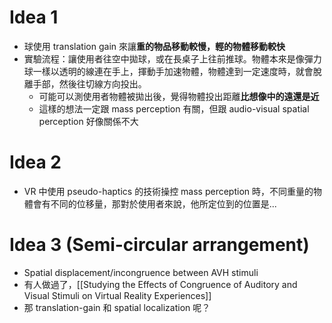 # Idea 1
- 球使用 translation gain 來讓**重的物品移動較慢，輕的物體移動較快**
- 實驗流程：讓使用者往空中拋球，或在長桌子上往前推球。物體本來是像彈力球一樣以透明的線連在手上，揮動手加速物體，物體達到一定速度時，就會脫離手部，然後往切線方向投出。
	- 可能可以測使用者物體被拋出後，覺得物體投出距離**比想像中的遠還是近**
	- 這樣的想法一定跟 mass perception 有關，但跟 audio-visual spatial perception 好像關係不大
# Idea 2
- VR 中使用 pseudo-haptics 的技術操控 mass perception 時，不同重量的物體會有不同的位移量，那對於使用者來說，他所定位到的位置是...
# Idea 3 (Semi-circular arrangement)
- Spatial displacement/incongruence between AVH stimuli
- 有人做過了，[[Studying the Effects of Congruence of Auditory and Visual Stimuli on Virtual Reality Experiences]]
- 那 translation-gain 和 spatial localization 呢？